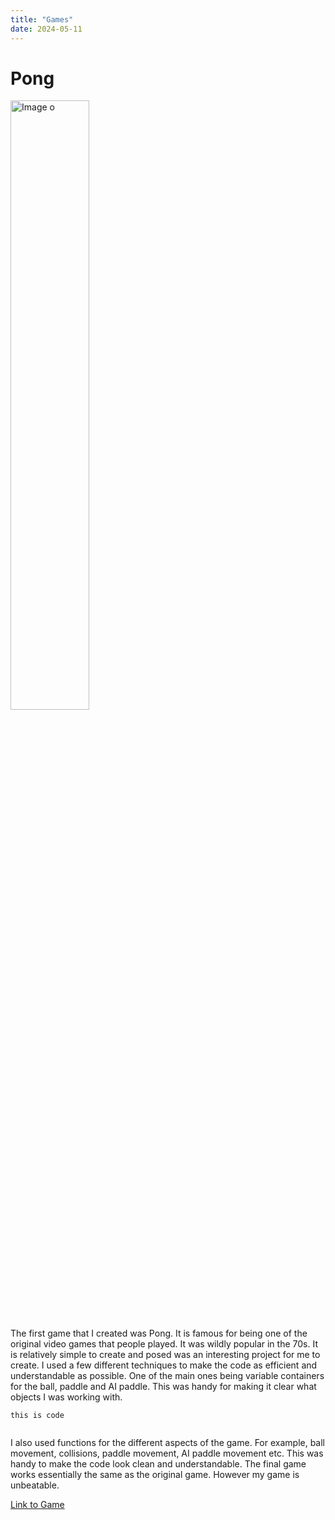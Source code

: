 ```yaml
---
title: "Games"
date: 2024-05-11
---
```


# Pong

<img src="/skills-github-pages/Images/Pong.png" alt="Image o" width="50%">

The first game that I created was Pong. It is famous for being one of the original video games that people played. It was wildly popular in the 70s. It is relatively simple to create and posed was an interesting project for me to create. 
I used a few different techniques to make the code as efficient and understandable as possible. One of the main ones being variable containers for the ball, paddle and AI paddle. This was handy for making it clear what objects I was working with.

```
this is code


```

I also used functions for the different aspects of the game. For example, ball movement, collisions, paddle movement, AI paddle movement etc. This was handy to make the code look clean and understandable. The final game works essentially the same as the original game. However my game is unbeatable.

[Link to Game](/skills-github-pages/All%20Projects/Classwork/Pong/index.html)
